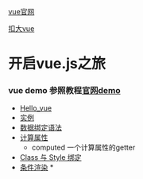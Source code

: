 [vue官网](http://cn.vuejs.org/)

[扣大vue](https://github.com/cody1991/learn/tree/gh-pages/learning/vuejs-learn)

# 开启vue.js之旅

### vue demo 参照教程[官网demo](http://cn.vuejs.org/guide/index.html)

* [Hello_vue](http://cn.vuejs.org/guide/index.html)
* [实例](http://cn.vuejs.org/guide/instance.html)
* [数据绑定语法](http://cn.vuejs.org/guide/syntax.html)
* [计算属性](http://cn.vuejs.org/guide/computed.html)
	* computed 一个计算属性的getter
* [Class 与 Style 绑定](http://cn.vuejs.org/guide/class-and-style.html)
* [条件渲染](http://cn.vuejs.org/guide/conditional.html)
	*  


